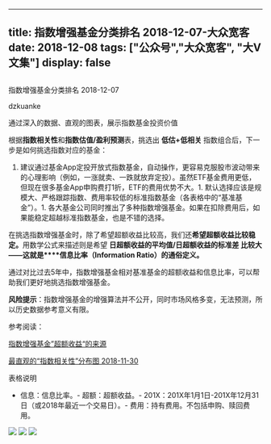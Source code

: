 
---
title:   指数增强基金分类排名 2018-12-07-大众宽客
date: 2018-12-08
tags: ["公众号","大众宽客", "大V文集"]
display: false
---


## 



指数增强基金分类排名 2018-12-07




dzkuanke




通过深入的数据、直观的图表，展示指数基金投资价值


根据**指数相关性**和**指数估值/盈利预测**表，挑选出&nbsp;**低估+低相关**&nbsp;指数组合后，下一步是如何挑选指数对应的基金：


1. 建议通过基金App定投开放式指数基金，自动操作，更容易克服股市波动带来的心理影响（例如，一涨就卖、一跌就放弃定投）。虽然ETF基金费用更低，但现在很多基金App申购费打1折，ETF的费用优势不大。1. 默认选择应该是规模大、严格跟踪指数、费用率较低的标准指数基金（各表格中的“基准基金”）。1. 各大基金公司同时推出了多种指数增强基金。如果在扣除费用后，如果能稳定超越标准指数基金，也是不错的选择。


在挑选指数增强基金时<h-char unicode="ff0c" class="">，</h-char>除了希望超额收益比较高<h-char unicode="ff0c" class=""><h-inner>，</h-inner></h-char>我们还**希望超额收益比较稳定**<h-char unicode="3002" class="">**。**</h-char>用数学公式来描述则是希望&nbsp;**日超额收益的平均值/日超额收益的标准差&nbsp;**比较大<h-char unicode="2014" class="">——</h-char>**这就是****信息比率**<h-char unicode="ff08" class="">**（**</h-char>**Information Ratio**<h-char unicode="ff09" class="">**）**</h-char>**的通俗定义**<h-char unicode="3002" class="">**。**</h-char>



通过对比过去5年中，指数增强基金相对基准基金的超额收益和信息比率<h-char unicode="ff0c" class="">，</h-char>可以帮助我们更好地挑选指数增强基金。



**风险提示**：指数增强基金的增强算法并不公开，同时市场风格多变，无法预测，所以历史数据参考意义有限。



参考阅读：

[指数增强基金”超额收益“的来源](http://mp.weixin.qq.com/s?__biz=MzAwMTc1MDcwNw==&amp;mid=2648272968&amp;idx=1&amp;sn=598917da4403d77210aa3b1a460658e4&amp;chksm=82f93394b58eba82c9a7cb228c22c656fe88c5203ff149473f9edd2d4127e44df65f5bdb146b&amp;scene=21#wechat_redirect)

[最直观的“指数相关性”分布图 2018-11-30](http://mp.weixin.qq.com/s?__biz=MzAwMTc1MDcwNw==&amp;mid=2648273525&amp;idx=2&amp;sn=4c338d0196ce3ad9abc18d9e2c351b60&amp;chksm=82f931a9b58eb8bf08ff49af498493d242e8e6781b2f205d9b1c16b700bf8bfa173881b8761f&amp;scene=21#wechat_redirect)



表格说明
- 信息：信息比率。- 超额：超额收益。- 201X：201X年1月1日-201X年12月31日（或2018年最近一个交易日）。- 费用：持有费用。不包括申购、赎回费用。


<img class="" data-copyright="0" data-ratio="1.1478260869565218" data-s="300,640" src="https://mmbiz.qpic.cn/mmbiz_png/PKw3FQPmhIguuaevVuaIrWDhuibyZHXXrz0kBHEOud2wcytzoPgRicXJCKRfasR4TnoL6hK7ZOegXd52JAxbhibdw/640?wx_fmt=png" data-type="png" data-w="1150" style=""/>

<img class="" data-copyright="0" data-ratio="1.2299651567944252" data-s="300,640" src="https://mmbiz.qpic.cn/mmbiz_png/PKw3FQPmhIguuaevVuaIrWDhuibyZHXXrIKFCG2dV9whVTbGGN8K7dSTZkCia9MHKia8pfaZibW9H9Wiax79fNvAiaaQ/640?wx_fmt=png" data-type="png" data-w="1148" style=""/>

<img class="" data-copyright="0" data-ratio="1.2333333333333334" data-s="300,640" src="https://mmbiz.qpic.cn/mmbiz_png/PKw3FQPmhIguuaevVuaIrWDhuibyZHXXrswU9MibxicB44VQNx7Xd3YkWpiaMFbqdmicTGBaibwejPHkvXVOyUzh5Qiag/640?wx_fmt=png" data-type="png" data-w="1140" style=""/>










